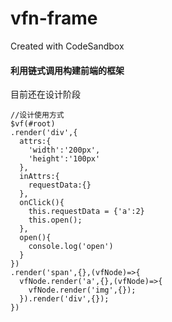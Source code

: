 # vfn-frame

Created with CodeSandbox

#### 利用链式调用构建前端的框架

目前还在设计阶段

```
//设计使用方式
$vf(#root)
.render('div',{
  attrs:{
    'width':'200px',
    'height':'100px'
  },
  inAttrs:{
    requestData:{}
  },
  onClick(){
    this.requestData = {'a':2}
    this.open();
  },
  open(){
    console.log('open')
  }
})
.render('span',{},(vfNode)=>{
  vfNode.render('a',{},(vfNode)=>{
    vfNode.render('img',{});
  }).render('div',{});
})
```
